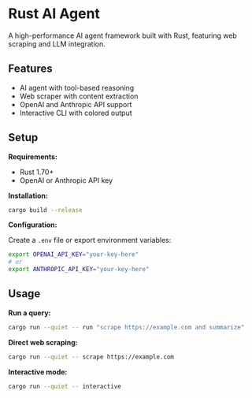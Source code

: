 # Rust AI Agent

A high-performance AI agent framework built with Rust, featuring web scraping and LLM integration.

## Features

- AI agent with tool-based reasoning
- Web scraper with content extraction
- OpenAI and Anthropic API support
- Interactive CLI with colored output

## Setup

**Requirements:**
- Rust 1.70+
- OpenAI or Anthropic API key

**Installation:**

```bash
cargo build --release
```

**Configuration:**

Create a `.env` file or export environment variables:

```bash
export OPENAI_API_KEY="your-key-here"
# or
export ANTHROPIC_API_KEY="your-key-here"
```

## Usage

**Run a query:**

```bash
cargo run --quiet -- run "scrape https://example.com and summarize"
```

**Direct web scraping:**

```bash
cargo run --quiet -- scrape https://example.com
```

**Interactive mode:**

```bash
cargo run --quiet -- interactive
```

